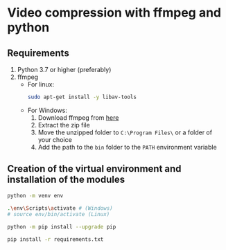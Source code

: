 # Video compression with ffmpeg and python

## Requirements

1. Python 3.7 or higher (preferably)
2. ffmpeg
    - For linux:
        ```bash
        sudo apt-get install -y libav-tools
        ```
    - For Windows:
        1. Download ffmpeg from [here](https://github.com/BtbN/FFmpeg-Builds/releases)
        2. Extract the zip file
        3. Move the unzipped folder to `C:\Program Files\` or a folder of your choice
        4. Add the path to the `bin` folder to the `PATH` environment variable

## Creation of the virtual environment and installation of the modules

```bash
python -m venv env

.\env\Scripts\activate # (Windows)
# source env/bin/activate (Linux)

python -m pip install --upgrade pip

pip install -r requirements.txt
```

